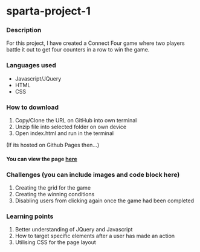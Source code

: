 # sparta-project-1
### Description
For this project, I have created a Connect Four game where two players battle it out to get four counters in a row to win the game. 

### Languages used
* Javascript/JQuery
* HTML
* CSS

### How to download
1. Copy/Clone the URL on GitHub into own terminal
2. Unzip file into selected folder on own device
3. Open index.html and run in the terminal

(If its hosted on Github Pages then...)
#### You can view the page [here]()

### Challenges (you can include images and code block here)
1. Creating the grid for the game
2. Creating the winning conditions
3. Disabling users from clicking again once the game had been completed

### Learning points
1. Better understanding of JQuery and Javascript
2. How to target specific elements after a user has made an action
3. Utilising CSS for the page layout 
